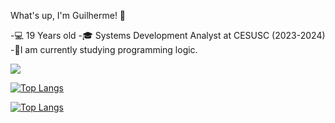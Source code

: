 What's up, I'm Guilherme! 👋

-💻 19 Years old 
-🎓 Systems Development Analyst at CESUSC (2023-2024) 
-🌱I am currently studying programming logic.
 




<picture>
<source
  srcset="https://github-readme-stats.vercel.app/api?username=Guguetson&show_icons=true&theme=dark"
  media="(prefers-color-scheme: dark)"
/>
<source
  srcset="https://github-readme-stats.vercel.app/api?username=Guguetson&show_icons=true"
  media="(prefers-color-scheme: light), (prefers-color-scheme: no-preference)"
/>
<img src="https://github-readme-stats.vercel.app/api?username=Guguetson&show_icons=true" />
</picture>

[![Top Langs](https://github-readme-stats.vercel.app/api/top-langs/?username=Guguetson)](https://github.com/Guguetson/github-readme-stats)

[![Top Langs](https://github-readme-stats.vercel.app/api/top-langs/?username=anuraghazra&layout=compact)](https://github.com/Guguetson/github-readme-stats)

